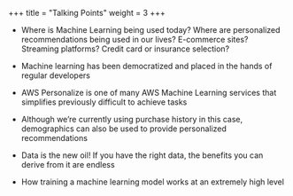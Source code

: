 +++
title = "Talking Points"
weight = 3
+++

- Where is Machine Learning being used today? Where are personalized recommendations being used in our lives? E-commerce sites? Streaming platforms? Credit card or insurance selection?

- Machine learning has been democratized and placed in the hands of regular developers

- AWS Personalize is one of many AWS Machine Learning services that simplifies previously difficult to achieve tasks

- Although we’re currently using purchase history in this case, demographics can also be used to provide personalized recommendations

- Data is the new oil! If you have the right data, the benefits you can derive from it are endless

- How training a machine learning model works at an extremely high level
